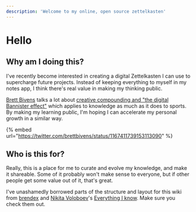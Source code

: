 ```yaml
---
description: 'Welcome to my online, open source zettelkasten'
---
```


# Hello

## Why am I doing this?

I've recently become interested in creating a digital Zettelkasten I can use to supercharge future projects. Instead of keeping everything to myself in my notes app, I think there's real value in making my thinking public. 

[Brett Bivens](https://twitter.com/brettbivens) talks a lot about [creative compounding and "the digital Bannister effect"](https://twitter.com/brettbivens/status/1167411739153113090) which applies to knowledge as much as it does to sports. By making my learning public, I'm hoping I can accelerate my personal growth in a similar way. 

{% embed url="https://twitter.com/brettbivens/status/1167411739153113090" %}

## Who is this for?

Really, this is a place for me to curate and evolve my knowledge, and make it shareable. Some of it probably won't make sense to everyone, but if other people get some value out of it, that's great. 

I've unashamedly borrowed parts of the structure and layout for this wiki from [brendex](https://ltkmn.gitbook.io/brendex/) and [Nikita Voloboev](https://twitter.com/nikitavoloboev)'s [Everything I know](https://wiki.nikitavoloboev.xyz/). Make sure you check them out. 

